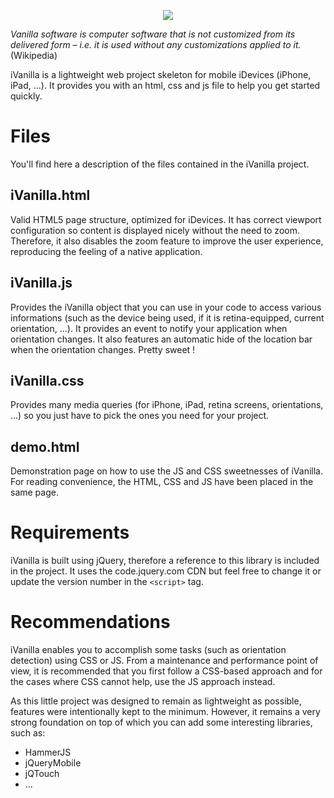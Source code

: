 <p align="center"><img src="http://thibautvs.com/blog/img/urge2code/ivanilla1.png" /></p>

_Vanilla software is computer software that is not customized from its delivered form – i.e. it is used without any customizations applied to it._
<span>(Wikipedia)</span>

iVanilla is a lightweight web project skeleton for mobile iDevices (iPhone, iPad, ...).
It provides you with an html, css and js file to help you get started quickly.

Files
=====

You'll find here a description of the files contained in the iVanilla project.

iVanilla.html
-------------

Valid HTML5 page structure, optimized for iDevices. It has correct viewport configuration so content is displayed nicely without the need to zoom.
Therefore, it also disables the zoom feature to improve the user experience, reproducing the feeling of a native application.

iVanilla.js
-----------

Provides the iVanilla object that you can use in your code to access various informations (such as the device being used, if it is retina-equipped, current orientation, ...).
It provides an event to notify your application when orientation changes.
It also features an automatic hide of the location bar when the orientation changes. Pretty sweet ! 

iVanilla.css
------------

Provides many media queries (for iPhone, iPad, retina screens, orientations, ...) so you just have to pick the ones you need for your project.

demo.html
---------

Demonstration page on how to use the JS and CSS sweetnesses of iVanilla. For reading convenience, the HTML, CSS and JS have been placed in the same page.

Requirements
============

iVanilla is built using jQuery, therefore a reference to this library is included in the project. It uses the code.jquery.com CDN but feel free to change it or update the version number
in the ```<script>``` tag.

Recommendations
===============

iVanilla enables you to accomplish some tasks (such as orientation detection) using CSS or JS. From a maintenance and performance point of view, it is recommended that you first follow
a CSS-based approach and for the cases where CSS cannot help, use the JS approach instead.

As this little project was designed to remain as lightweight as possible, features were intentionally kept to the minimum. However, it remains a very strong foundation on top of which
you can add some interesting libraries, such as:

* HammerJS
* jQueryMobile
* jQTouch
* ...